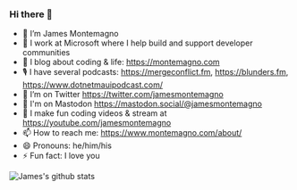 ### Hi there 👋

- 🔭 I’m James Montemagno
- 🏢 I work at Microsoft where I help build and support developer communities
- 🌱 I blog about coding & life: https://montemagno.com
- 🎙 I have several podcasts: https://mergeconflict.fm, https://blunders.fm, https://www.dotnetmauipodcast.com/
- 🦜 I’m on Twitter https://twitter.com/jamesmontemagno
- 🐘 I'm on Mastodon https://mastodon.social/@jamesmontemagno
- 🎥 I make fun coding videos & stream at https://youtube.com/jamesmontemagno
- 📫 How to reach me: https://www.montemagno.com/about/
- 😄 Pronouns: he/him/his
- ⚡ Fun fact: I love you

<a rel="me" href="https://mastodon.social/@jamesmontemagno"></a>

![James's github stats](https://github-readme-stats.vercel.app/api?username=jamesmontemagno&show_icons=true)
